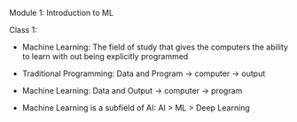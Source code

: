 Module 1: Introduction to ML

Class 1: 
- Machine Learning: The field of study that gives the computers the ability to learn with out being explicitly programmed

- Traditional Programming: Data and Program -> computer -> output
- Machine Learning: Data and Output -> computer -> program

- Machine Learning is a subfield of AI: AI > ML > Deep Learning
